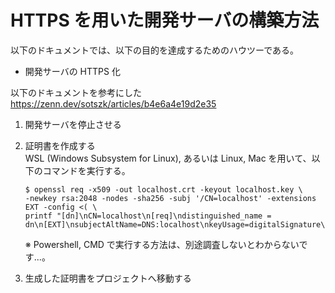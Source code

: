 # HTTPS を用いた開発サーバの構築方法

以下のドキュメントでは、以下の目的を達成するためのハウツーである。

- 開発サーバの HTTPS 化

以下のドキュメントを参考にした  
https://zenn.dev/sotszk/articles/b4e6a4e19d2e35

1. 開発サーバを停止させる
2. 証明書を作成する  
   WSL (Windows Subsystem for Linux), あるいは Linux, Mac を用いて、以下のコマンドを実行する。

   ```
   $ openssl req -x509 -out localhost.crt -keyout localhost.key \
   -newkey rsa:2048 -nodes -sha256 -subj '/CN=localhost' -extensions EXT -config <( \
   printf "[dn]\nCN=localhost\n[req]\ndistinguished_name = dn\n[EXT]\nsubjectAltName=DNS:localhost\nkeyUsage=digitalSignature\nextendedKeyUsage=serverAuth")
   ```

   ※ Powershell, CMD で実行する方法は、別途調査しないとわからないです...。

3. 生成した証明書をプロジェクトへ移動する
